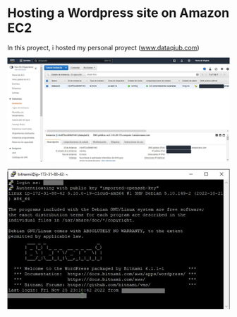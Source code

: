 # Hosting a Wordpress site on Amazon EC2

In this proyect, i hosted my personal proyect (www.dataqiub.com)
 
![image](_src/awsinstance.png)<br>

![image](_src/awsssh.png)<br>
